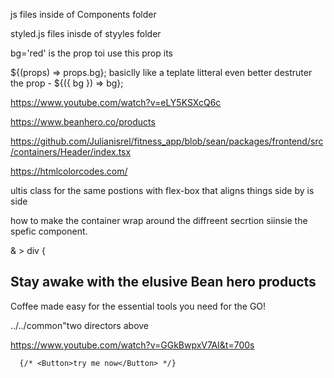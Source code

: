 js files inside of Components folder

styled.js files inisde of styyles folder

bg='red' is the prop
toi use this prop its

${(props) => props.bg}; basiclly like a teplate litteral
even better destruter the prop - ${({ bg }) => bg};

<!-- for fonts imports -->

https://www.youtube.com/watch?v=eLY5KSXcQ6c

<!-- old site -->

https://www.beanhero.co/products

https://github.com/Julianisrel/fitness_app/blob/sean/packages/frontend/src/containers/Header/index.tsx

<!-- Colors -->

https://htmlcolorcodes.com/

<!-- flex -->

ultis class for the same postions with flex-box
that aligns things side by is side

<!-- for styling the css tag elements  -->

<!-- image comp placed in the header.styled -->
<!-- 26:00 -->

how to make the container wrap around the diffreent secrtion siinsie the spefic component.

<!-- <Card takes in a key because it's a list -->

& > div {

  <!-- - immediate div to set the alignment  -->

<Flex>
          <div>
            <h2>Stay awake with the elusive Bean hero products</h2>
            <p>Coffee made easy for the essential tools you need for the GO!</p>
          </div>
        </Flex>

../../common"two directors above

<!-- The rightNav is imported as a child component to the burger component  -->

https://www.youtube.com/watch?v=GGkBwpxV7AI&t=700s

      {/* <Button>try me now</Button> */}
